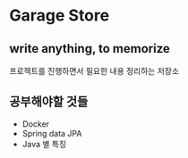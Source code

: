 Garage Store
====================================

write anything, to memorize
------------------------------------

프로젝트를 진행하면서 필요한 내용 정리하는 저장소

공부해야할 것들
------------------------------------

- Docker
- Spring data JPA
- Java 별 특징
